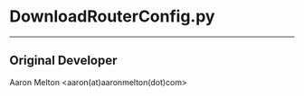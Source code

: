 # DownloadRouterConfig.py #
----------

## Original Developer ##
Aaron Melton <aaron(at)aaronmelton(dot)com>
